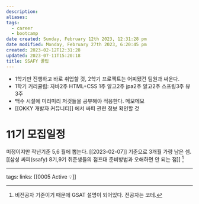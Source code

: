 ```yaml
---
description:
aliases: 
tags:
  - career
  - bootcamp
date created: Sunday, February 12th 2023, 12:31:28 pm
date modified: Monday, February 27th 2023, 6:20:45 pm
created: 2023-02-12T12:31:28
updated: 2023-07-11T15:20:18
title: SSAFY 꿀팁
---
```

- 1학기만 진행하고 바로 취업할 것, 2학기 프로젝트는 어찌됐건 팀원과 싸운다.
- 1학기 커리큘럼: 자바2주 HTML+CSS 1주 알고2주 jpa2주 알고2주 스프링3주 뷰3주
- 백수 시절에 미리미리 저것들을 공부해야 적응한다. 메모메모
- [[OKKY 개발자 커뮤니티]] 에서 싸피 관련 정보 확인할 것

# 11기 모집일정
미정이지만 작년기준 5,6 월에 뽑는다. [[2023-02-07]] 기준으로 3개월 가량 남은 셈. 
[[삼성 싸피(ssafy) 8기,9기 취준생들의 점프대 준비방법과 오해하면 안 되는 점]] [^1]
___
tags:
links: [[0005 Active 💡]]

[^1]: 비전공자 기준이기 때문에 GSAT 설명이 되어있다. 전공자는 코테.